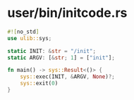 # user/bin/initcode.rs
```rust
#![no_std]
use ulib::sys;

static INIT: &str = "/init";
static ARGV: [&str; 1] = ["init"];

fn main() -> sys::Result<()> {
    sys::exec(INIT, &ARGV, None)?;
    sys::exit(0)
}

```
